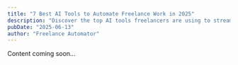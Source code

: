 ```yaml
---
title: "7 Best AI Tools to Automate Freelance Work in 2025"
description: "Discover the top AI tools freelancers are using to streamline tasks and boost productivity."
pubDate: "2025-06-13"
author: "Freelance Automator"
---
```


Content coming soon...
